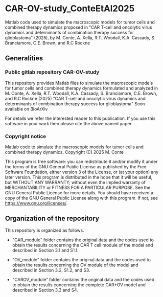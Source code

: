 # CAR-OV-study_ConteEtAl2025

Matlab code used to simulate the macroscopic models for tumor cells and combined therapy dynamics proposed in "CAR T-cell and oncolytic virus dynamics and determinants of combination therapy success for glioblastoma" (2025), by M. Conte, A. Xella, R.T. Woodall, K.A. Cassady, S. Branciamore, C.E. Brown, and R.C Rockne

## Generalities

### Public gitlab repository CAR-OV-study
This repository provides Matlab files to simulate the macroscopic models for tumor cells and combined therapy dynamics formulated and analyzed in
M. Conte, A. Xella, R.T. Woodall, K.A. Cassady, S. Branciamore, C.E. Brown, and R.C Rockne (2025)
"CAR T-cell and oncolytic virus dynamics and determinants of combination therapy success for glioblastoma"
Soon available on BioArXiv

For details we refer the interested reader to this publication. If you use this software in your work then please cite the above named paper.

### Copyright notice
Matlab code to simulate the macroscopic models for tumor cells and combined therapy dynamics.
Copyright (C) 2025 M. Conte

This program is free software: you can redistribute it and/or modify it under the terms of the GNU General Public License as published by the Free Software Foundation, either version 3 of the License, or (at your option) any later version. This program is distributed in the hope that it will be useful, but WITHOUT ANY WARRANTY; without even the implied warranty of MERCHANTABILITY or FITNESS FOR A PARTICULAR PURPOSE. See the GNU General Public License for more details. You should have received a copy of the GNU General Public License along with this program. If not, see https://www.gnu.org/licenses/.

## Organization of the repository
This repository is organized as follows.

 - "CAR_module" folder contains the original data and the codes used to obtain the results concerning the CAR T cell module of the model and described in Section 3.1 and S1.1.
 
 - "OV_module" folder contains the original data and the codes used to obtain the results concerning the OV module of the model and described in Section 3.2, S1.2, and S3.

 - "CAROV_module" folder contains the original data and the codes used to obtain the results concerning the complete CAR+OV model and described in Section 3.3 and S4.
   
 
